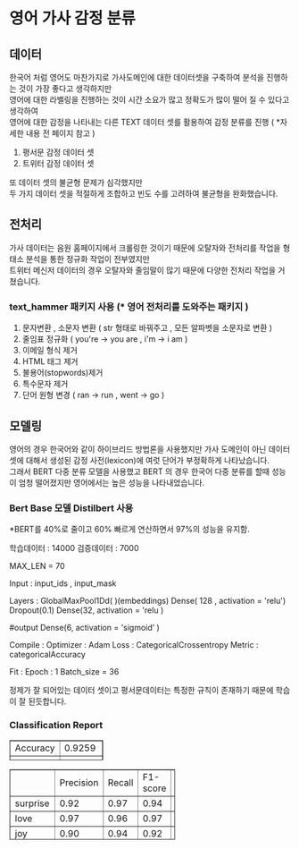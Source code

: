 # 영어 가사 감정 분류

## 데이터
한국어 처럼 영어도 마찬가지로 가사도메인에 대한 데이터셋을 구축하여 분석을 진행하는 것이 가장 좋다고 생각하지만 <br>
영어에 대한 라벨링을 진행하는 것이 시간 소요가 많고 정확도가 많이 떨어 질 수 있다고 생각하여<br>
영어에 대한 감정을 나타내는 다른 TEXT 데이터 셋를 활용하여 감정 분류를 진행 ( *자세한 내용 전 페이지 참고 )

1. 평서문 감정 데이터 셋
2. 트위터 감정 데이터 셋

또 데이터 셋의 불균형 문제가 심각했지만<br>
두 가지 데이터 셋을 적절하게 조합하고 빈도 수를 고려하여 불균형을 완화했습니다.

## 전처리

가사 데이터는 음원 홈페이지에서 크롤링한 것이기 때문에 오탈자와 전처리를 작업을 형태소 분석을 통한 정규화 작업이 전부였지만 <br>
트위터 메신저 데이터의 경우 오탈자와 줄임말이 많기 때문에 다양한 전처리 작업을 거쳤습니다.

### text_hammer 패키지 사용 (* 영어 전처리를 도와주는 패키지 )

 1. 문자변환 , 소문자 변환 ( str 형태로 바꿔주고 , 모든 알파벳을 소문자로 변환 )
 2. 줄임표 정규화 ( you're -> you are , i'm -> i am )
 3. 이메일 형식 제거
 4. HTML 태그 제거
 5. 불용어(stopwords)제거
 6. 특수문자 제거
 7. 단어 원형 변경 ( ran -> run , went -> go )

## 모델링

영어의 경우 한국어와 같이 하이브리드 방법론을 사용했지만 가사 도메인이 아닌 데이터 셋에 대해서 생성된 감정 사전(lexicon)에 여럿 단어가 부정확하게 나타났습니다.<br>
그래서 BERT 다중 분류 모델을 사용했고 BERT 의 경우 한국어 다중 분류를 할때 성능이 엄청 떨어졌지만 영어에서는 높은 성능을 나타내었습니다.

### Bert Base 모델 Distilbert 사용<br>
*BERT를 40%로 줄이고 60% 빠르게 연산하면서 97%의 성능을 유지함.

학습데이터 : 14000 
검증데이터 : 7000

MAX_LEN = 70

Input : input_ids , input_mask 

Layers :
GlobalMaxPool1Dd( )(embeddings) 
Dense( 128 , activation = 'relu') 
Dropout(0.1)
Dense(32, activation = 'relu )

#output
Dense(6, activation = 'sigmoid’ )

Compile :
Optimizer : Adam
Loss : CategoricalCrossentropy Metric : categoricalAccuracy

Fit :
Epoch : 1 Batch_size = 36

정제가 잘 되어있는 데이터 셋이고 평서문데이터는 특정한 규칙이 존재하기 때문에 학습이 잘 된듯합니다.

### Classification Report

<table style="border-collapse: collapse; width: 33.3721%; height: 36px;" border="1" data-ke-align="alignLeft"><tbody><tr style="height: 18px;"><td style="width: 50%; height: 18px;">Accuracy</td><td style="width: 50%; height: 18px;">0.9259</td></tr><tr style="height: 18px;"><td style="width: 50%; height: 18px;">F1 score</td><td style="width: 50%; height: 18px;">0.8842</td></tr></tbody></table>

<table style="border-collapse: collapse; width: 58.8372%; height: 126px;" border="1" data-ke-align="alignLeft"><tbody><tr style="height: 18px;"><td style="width: 11.1628%; height: 18px;">&nbsp;</td><td style="width: 11.1628%; height: 18px;">Precision</td><td style="width: 12.5581%; height: 18px;">Recall</td><td style="width: 12.907%; height: 18px;">F1-score</td><td style="width: 11.0465%; height: 18px;">Support</td></tr><tr style="height: 18px;"><td style="width: 11.1628%; height: 18px;">surprise</td><td style="width: 11.1628%; height: 18px;">0.92</td><td style="width: 12.5581%; height: 18px;">0.97</td><td style="width: 12.907%; height: 18px;">0.94</td><td style="width: 11.0465%; height: 18px;">664</td></tr><tr style="height: 18px;"><td style="width: 11.1628%; height: 18px;">love</td><td style="width: 11.1628%; height: 18px;">0.97</td><td style="width: 12.5581%; height: 18px;">0.96</td><td style="width: 12.907%; height: 18px;">0.97</td><td style="width: 11.0465%; height: 18px;">586</td></tr><tr style="height: 18px;"><td style="width: 11.1628%; height: 18px;">joy</td><td style="width: 11.1628%; height: 18px;">0.90</td><td style="width: 12.5581%; height: 18px;">0.94</td><td style="width: 12.907%; height: 18px;">0.92</td><td style="width: 11.0465%; height: 18px;">263</td></tr><tr style="height: 18px;"><td style="width: 11.1628%; height: 18px;">sadness</td><td style="width: 11.1628%; height: 18px;">0.94</td><td style="width: 12.5581%; height: 18px;">0.85</td><td style="width: 12.907%; height: 18px;">0.89</td><td style="width: 11.0465%; height: 18px;">247</td></tr><tr style="height: 18px;"><td style="width: 11.1628%; height: 18px;">anger</td><td style="width: 11.1628%; height: 18px;">0.90</td><td style="width: 12.5581%; height: 18px;">0.77</td><td style="width: 12.907%; height: 18px;">0.83</td><td style="width: 11.0465%; height: 18px;">185</td></tr><tr style="height: 18px;"><td style="width: 11.1628%; height: 18px;">fear</td><td style="width: 11.1628%; height: 18px;">0.68</td><td style="width: 12.5581%; height: 18px;">0.83</td><td style="width: 12.907%; height: 18px;">0.75</td><td style="width: 11.0465%; height: 18px;">54</td></tr></tbody></table>
